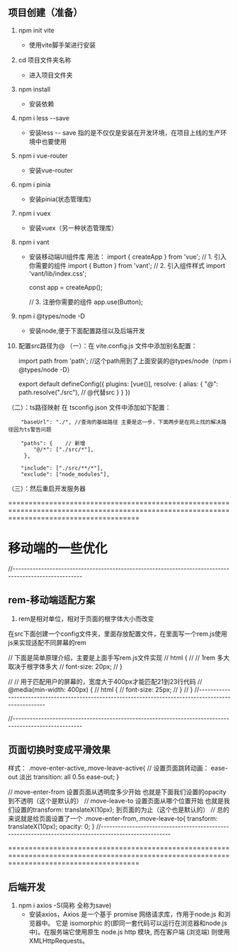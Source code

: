 ## 项目创建（准备）
1. npm init vite   
   - 使用vite脚手架进行安装

2. cd 项目文件夹名称
   - 进入项目文件夹

3. npm install
   - 安装依赖

4. npm i less --save
   - 安装less  -- save 指的是不仅仅是安装在开发环境，在项目上线的生产环境中也要使用

5. npm i vue-router
   - 安装vue-router

6. npm i pinia
   - 安装pinia(状态管理库)

7. npm i vuex
   - 安装vuex（另一种状态管理库）

8. npm i vant
   - 安装移动端UI组件库
   用法：
      import { createApp } from 'vue';
      // 1. 引入你需要的组件
      import { Button } from 'vant';
      // 2. 引入组件样式
      import 'vant/lib/index.css';

      const app = createApp();

      // 3. 注册你需要的组件
      app.use(Button);

9. npm i  @types/node -D 
   - 安装node,便于下面配置路径以及后端开发

10. 配置src路径为@
   （一）：在 vite.config.js 文件中添加别名配置：

      import path from 'path';  //这个path用到了上面安装的@types/node（npm i  @types/node -D）

      export default defineConfig({
         plugins: [vue()],
         resolve: {
            alias: {
               "@": path.resolve("./src"), // @代替src
            }
         }
      })

   （二）：ts路径映射
        在 tsconfig.json 文件中添加如下配置：

        "baseUrl": "./", //查询的基础路径 主要是这一步，下面两步是在网上找的解决路径因为ts警告问题

        "paths": {    // 新增
            "@/*": ["./src/*"],
         },

        "include": ["./src/**/*"],
        "exclude": ["node_modules"], 
   （三）：然后重启开发服务器

============================================================================================================================================
# 移动端的一些优化

//------------------------------------------------------------------------------------------------------
## rem-移动端适配方案
1. rem是相对单位，相对于页面的根字体大小而改变

在src下面创建一个config文件夹，里面存放配置文件，在里面写一个rem.js使用js来实现适配不同屏幕的rem

// 下面是简单原理介绍，主要是上面手写rem.js文件实现
// html {
//   // 1rem 多大取决于根字体多大
//   font-size: 20px;
// }

// // 用于匹配用户的屏幕的，宽度大于400px才能匹配21到23行代码
// @media(min-width: 400px) {
//   html {
//     font-size: 25px;
//   }
// }
//------------------------------------------------------------------------------------------------------

//------------------------------------------------------------------------------------------------------
## 页面切换时变成平滑效果

<Transition name="move">
      <router-view></router-view>
</Transition>

样式：
.move-enter-active,.move-leave-active{
  // 设置页面跳转动画： ease-out 淡出
  transition: all 0.5s ease-out;
}

// move-enter-from 设置页面从透明度多少开始 也就是下面我们设置的opacity 到不透明（这个是默认的）
// move-leave-to 设置页面从哪个位置开始 也就是我们设置的transform: translateX(10px); 到页面的为止（这个也是默认的）
// 总的来说就是给页面设置了一个
.move-enter-from,.move-leave-to{
  transform: translateX(10px);
  opacity: 0;
}
//------------------------------------------------------------------------------------------------------



============================================================================================================================================

## 后端开发
1. npm i axios -S(简称 全称为save)
   - 安装axios，Axios 是一个基于 promise 网络请求库，作用于node.js 和浏览器中。 它是 isomorphic 的(即同一套代码可以运行在浏览器和node.js中)。在服务端它使用原生 node.js http 模块, 而在客户端 (浏览端) 则使用 XMLHttpRequests。


